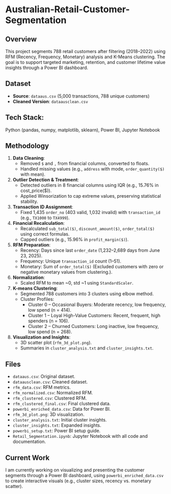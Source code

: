 # Australian-Retail-Customer-Segmentation

## Overview
This project segments 788 retail customers after filtering (2018–2022) using RFM (Recency, Frequency, Monetary) analysis and K-Means clustering. The goal is to support targeted marketing, retention, and customer lifetime value insights through a Power BI dashboard.

## Dataset
- **Source**: `dataaus.csv` (5,000 transactions, 788 unique customers)
- **Cleaned Version**: `dataausclean.csv`

## Tech Stack: 
Python (pandas, numpy, matplotlib, sklearn), Power BI, Jupyter Notebook

## Methodology
1. **Data Cleaning**:
   - Removed `$` and `,` from financial columns, converted to floats.
   - Handled missing values (e.g., `address` with mode, `order_quantity($)` with mean).
2. **Outlier Detection & Treatment**:
   - Detected outliers in 8 financial columns using IQR (e.g., 15.76% in cost_price($)).
   - Applied Winsorization to cap extreme values, preserving statistical stability.
3. **Transaction ID Assignment**:
   - Fixed 1,435 `order_no` (403 valid, 1,032 invalid) with `transaction_id` (e.g., `TX1000` to `TX4999`).
4. **Financial Recalculation**:
   - Recalculated `sub_total($)`, `discount_amount($)`, `order_total($)` using correct formulas.
   - Capped outliers (e.g., 15.96% in `profit_margin($)`).
5. **RFM Preparation**:
   - Recency: Days since last `order_date` (1,232–2,689 days from June 23, 2025).
   - Frequency: Unique `transaction_id` count (1–51).
   - Monetary: Sum of `order_total($)` (Excluded customers with zero or negative monetary values from clustering.).
6. **Normalization**:
   - Scaled RFM to mean ~0, std ~1 using `StandardScaler`.
7. **K-means Clustering**:
   - Segmented 788 customers into 3 clusters using elbow method.
   - Cluster Profiles:
      - Cluster 0 – Occasional Buyers: Moderate recency, low frequency, low spend (n = 414).
      - Cluster 1 – Loyal High-Value Customers: Recent, frequent, high spenders (n = 106).
      - Cluster 2 – Churned Customers: Long inactive, low frequency, low spend (n = 268).
8. **Visualization and Insights**:
   - 3D scatter plot (`rfm_3d_plot.png`).
   - Summaries in `cluster_analysis.txt` and `cluster_insights.txt`.

## Files
- `dataaus.csv`: Original dataset.
- `dataausclean.csv`: Cleaned dataset.
- `rfm_data.csv`: RFM metrics.
- `rfm_normalized.csv`: Normalized RFM.
- `rfm_clustered.csv`: Clustered RFM.
- `rfm_clustered_final.csv`: Final clustered data.
- `powerbi_enriched_data.csv`: Data for Power BI.
- `rfm_3d_plot.png`: 3D visualization.
- `cluster_analysis.txt`: Initial cluster insights.
- `cluster_insights.txt`: Expanded insights.
- `powerbi_setup.txt`: Power BI setup guide.
- `Retail_Segmentation.ipynb`: Jupyter Notebook with all code and documentation.

## Current Work
I am currently working on visualizing and presenting the customer segments through a Power BI dashboard, using `powerbi_enriched_data.csv` to create interactive visuals (e.g., cluster sizes, recency vs. monetary scatter).
